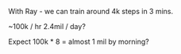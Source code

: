 With Ray - we can train around 4k steps in 3 mins.

~100k / hr
2.4mil / day?

Expect 100k * 8 = almost 1 mil by morning?